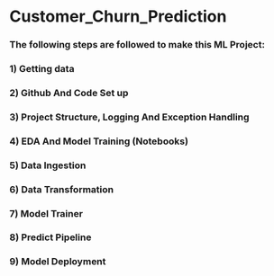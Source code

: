 # Customer_Churn_Prediction

### The following steps are followed to make this ML Project:

### 1) Getting data
### 2) Github And Code Set up
### 3) Project Structure, Logging And Exception Handling
### 4) EDA And Model Training (Notebooks)
### 5) Data Ingestion
### 6) Data Transformation
### 7) Model Trainer
### 8) Predict Pipeline
### 9) Model Deployment
